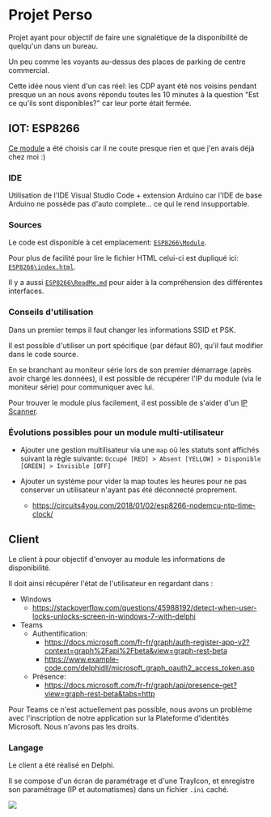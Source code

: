 # Projet Perso

Projet ayant pour objectif de faire une signalétique de la disponibilité de quelqu'un dans un bureau.

Un peu comme les voyants au-dessus des places de parking de centre commercial.

Cette idée nous vient d'un cas réel: les CDP ayant été nos voisins pendant presque un an nous avons répondu toutes les 10 minutes à la question "Est ce qu'ils sont disponibles?" car leur porte était fermée.

## IOT: ESP8266

[Ce module](<https://www.amazon.fr/gp/product/B0754W6Z2F/>) a été choisis car il ne coute presque rien et que j'en avais déjà chez moi :)

### IDE

Utilisation de l'IDE Visual Studio Code + extension Arduino car l'IDE de base Arduino ne possède pas d'auto complete... ce qui le rend insupportable.

### Sources

Le code est disponible à cet emplacement:  [```ESP8266\Module```](<https://github.com/kevingrillet/YMG_projet_perso/tree/master/ESP8266/module>).

Pour plus de facilité pour lire le fichier HTML celui-ci est dupliqué ici: [```ESP8266\index.html```](<https://github.com/kevingrillet/YMG_projet_perso/blob/master/ESP8266/index.html>).

Il y a aussi [```ESP8266\ReadMe.md```](<https://github.com/kevingrillet/YMG_projet_perso/tree/master/ESP8266/>) pour aider à la compréhension des différentes interfaces.

### Conseils d'utilisation

Dans un premier temps il faut changer les informations SSID et PSK.

Il est possible d'utiliser un port spécifique (par défaut 80), qu'il faut modifier dans le code source.

En se branchant au moniteur série lors de son premier démarrage (après avoir chargé les données), il est possible de récupérer l'IP du module (via le moniteur série) pour communiquer avec lui.

Pour trouver le module plus facilement, il est possible de s'aider d'un [IP Scanner](<https://www.advanced-ip-scanner.com/>).

### Évolutions possibles pour un module multi-utilisateur

- Ajouter une gestion multilisateur via une ```map``` où les statuts sont affichés suivant la règle suivante:
```Occupé [RED] > Absent [YELLOW] > Disponible [GREEN] > Invisible [OFF]```

- Ajouter un système pour vider la map toutes les heures pour ne pas conserver un utilisateur n'ayant pas été déconnecté proprement.
	- <https://circuits4you.com/2018/01/02/esp8266-nodemcu-ntp-time-clock/>

## Client

Le client à pour objectif d'envoyer au module les informations de disponibilité.

Il doit ainsi récupérer l'état de l'utilisateur en regardant dans :

- Windows
    - <https://stackoverflow.com/questions/45988192/detect-when-user-locks-unlocks-screen-in-windows-7-with-delphi>
- Teams
    - Authentification:
        - <https://docs.microsoft.com/fr-fr/graph/auth-register-app-v2?context=graph%2Fapi%2Fbeta&view=graph-rest-beta>
        - <https://www.example-code.com/delphidll/microsoft_graph_oauth2_access_token.asp>
    - Présence:
        - <https://docs.microsoft.com/fr-fr/graph/api/presence-get?view=graph-rest-beta&tabs=http> 

Pour Teams ce n'est actuellement pas possible, nous avons un problème avec l'inscription de notre application sur la Plateforme d’identités Microsoft. Nous n'avons pas les droits.



### Langage

Le client a été réalisé en Delphi.

Il se compose d'un écran de paramétrage et d'une TrayIcon, et enregistre son paramétrage (IP et automatismes) dans un fichier ```.ini``` caché.

![](https://raw.githubusercontent.com/kevingrillet/YMG_projet_perso/master/Client/R&D/ProjetPerso-Client.png)
